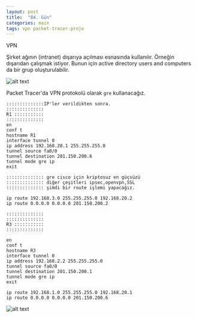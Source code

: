 ```yaml
---
layout: post
title:  "84. Gün"
categories: main
tags: vpn packet-tracer-proje
---
```


VPN

Şirket ağının (intranet) dışarıya açılması esnasında kullanılır.
Örneğin dışarıdan çalışmak istiyor. 
Bunun için active directory users and computers da bir grup oluşturulabilir.

![alt text](https://github.com/acsariyildiz/sistem4/blob/gh-pages/images/vpn1.png?raw=true "VLAN")

Packet Tracer'da VPN protokolü olarak `gre` kullanacağız.


```
::::::::::::::IP'ler verildikten sonra.
::::::::::::::
R1 :::::::::::
::::::::::::::
en
conf t
hostname R1
interface tunnel 0
ip address 192.168.20.1 255.255.255.0
tunnel source fa0/0
tunnel destination 201.150.200.6
tunnel mode gre ip
exit

:::::::::::::: gre cisco için kriptosuz en güçsüzü
:::::::::::::: diğer çeşitleri ipsec,openvpn,SSL
:::::::::::::: şimdi bir route işlemi yapacağız.

ip route 192.168.3.0 255.255.255.0 192.168.20.2 
ip route 0.0.0.0 0.0.0.0 201.150.200.2

::::::::::::::
::::::::::::::
R3 :::::::::::
::::::::::::::

en
conf t
hostname R3
interface tunnel 0
ip address 192.168.2.2 255.255.255.0
tunnel source fa0/0
tunnel destination 201.150.200.1
tunnel mode gre ip
exit

ip route 192.168.1.0 255.255.255.0 192.168.20.1 
ip route 0.0.0.0 0.0.0.0 201.150.200.6 
```


![alt text](https://github.com/acsariyildiz/sistem4/blob/gh-pages/images/vpn2.png?raw=true "VLAN")

